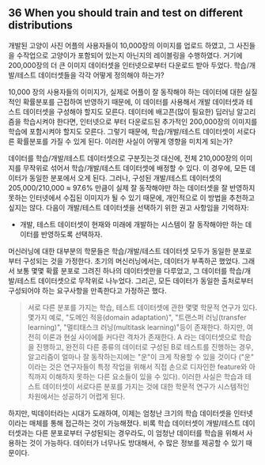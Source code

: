 ## 36 When you should train and test on different distributions

개발된 고양이 사진 어플의 사용자들이 10,000장의 이미지를 업로드 하였고, 그 사진들을 수작업으로 고양이가 포함되어 있는지 아닌지의 레이블링을 수행하였다. 거기에 200,000장의 더 큰 이미지 데이터셋을 인터넷으로부터 다운로드 받아 두었다. 학습/개발/테스트 데이터셋들을 각각 어떻게 정의해야 하는가?

10,000 장의 사용자들의 이미지가, 실제로 어플이 잘 동작해야 하는 데이터에 대한 실질적인 확률분포를 근접하여 반영하기 때문에, 이 데이터를 사용해서 개발 데이터셋과 테스트 데이터셋을 구성해야 할지도 모른다. 데이터에 배고픈(많이 필요한) 딥러닝 알고리즘을 학습시켜야 한다면, 인터넷으로 부터 다운로드된 추가적인 200,000장의 이미지를 학습에 포함시켜야 할지도 모른다. 그렇기 때문에, 학습/개발/테스트 데이터셋이 서로다른 확률분포를 가질 수 있게 된다. 이러한 사실이 어떻게 영향을 미치게 되는가?

데이터를 학습/개발/테스트 데이터셋으로 구분짓는것 대신에, 전체 210,000장의 이미지를 무작위로 섞어서 학습/개발/테스트 데이터셋에 배정할 수 있다. 이 경우에, 모든 데이터가 동일한 분포에서 오게 된다. 그러나, 구성된 개발/테스트 데이터셋의 205,000/210,000 ≈ 97.6% 만큼이 실제 잘 동작해야만 하는 데이터셋을 잘 반영하지 못하는 인터넷에서 수집된 이미지가 될 수 있기 때문에, 개인적으로 이 방법을 추천하고 싶지는 않다. 다음이 개발/테스트 데이터셋을 선택하기 위한 권고 사항임을 기억하자:

- 개발, 테스트 데이터셋이 현재와 미래에 개발하는 시스템이 잘 동작해야만 하는 데이터를 반영하도록 선택하자.

머신러닝에 대한 대부분의 학문들은 학습/개발/테스트 데이터셋 모두가 동일한 분포로부터 구성되는 것을 가정한다. 초기의 머신러닝에서는, 데이터가 부족하곤 했었다. 그래서 보통 몇몇 확률 분포로 그려진 하나의 데이터셋만을 다루었고, 그 데이터를 학습/개발/테스트 데이터셋으로 무작위로 나누었다. 그리곤, 모든 데이터가 동일한 출처로부터 구성되어야 하는 요구사항을 만족한다고 가정하곤 했다.

> 서로 다른 분포를 가지는 학습, 테스트 데이터셋에 관한 몇몇 학문적 연구가 있다. 몇가지 예로, "도메인 적응(domain adaptation)", "트랜스퍼 러닝(transfer learning)", "멀티태스크 러닝(multitask learning)"등이 존재한다. 하지만, 여전히 이론과 현실 사이에틑 커다란 격차가 존재한다. A 라는 데이터셋으로 학습을 진행하고, 완전히 다른 종류의 데이터로 구성된 B로 테스트를 진행하는 경우, 알고리즘이 얼마나 잘 동작하는지에는 "운"이 크게 작용할 수 있을 것이다 ("운" 이라는 것은 연구자들이 특정 작업을 위해서 직접 손으로 디자인한 feature와 아직까지 이해하지 못하는 다른 요소들이 있을 수 있다). 이러한 사실은 학습과 테스트 데이터셋이 서로다른 분포를 가지는 것에 대한 학문적 연구가 시스템적인 차원에서는 성공하기 어렵게 된다.

하지만, 빅데이터라는 시대가 도래하여, 이제는 엄청난 크기의 학습 데이터셋을 인터넷이라는 매체를 통해 접근하는 것이 가능해졌다. 비록 학습 데이터셋이 개발/테스트 데이터셋과는 다른 분포로부터 구성된되는 경우라도, 이 엄청난 데이터를 학습을 위해서 사용하는 것이 가능하다. 데이터가 너무나도 방대해서, 수 많은 정보를 제공할 수 있기 때문이다.

